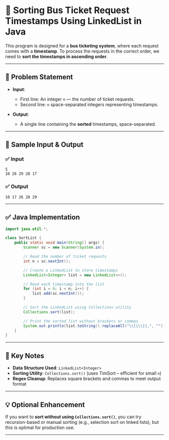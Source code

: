 # 🚌 Sorting Bus Ticket Request Timestamps Using LinkedList in Java

This program is designed for a **bus ticketing system**, where each request comes with a **timestamp**. To process the requests in the correct order, we need to **sort the timestamps in ascending order**.

---

## 📌 Problem Statement

* **Input**:

  * First line: An integer `n` — the number of ticket requests.
  * Second line: `n` space-separated integers representing timestamps.
* **Output**:

  * A single line containing the **sorted** timestamps, space-separated.

---

## 📎 Sample Input & Output

### ✅ Input

```
5
10 26 29 28 17
```

### ✅ Output

```
10 17 26 28 29
```

---

## ✅ Java Implementation

```java
import java.util.*;

class SortList {
    public static void main(String[] args) {
        Scanner sc = new Scanner(System.in);

        // Read the number of ticket requests
        int n = sc.nextInt();

        // Create a LinkedList to store timestamps
        LinkedList<Integer> list = new LinkedList<>();

        // Read each timestamp into the list
        for (int i = 0; i < n; i++) {
            list.add(sc.nextInt());
        }

        // Sort the LinkedList using Collections utility
        Collections.sort(list);

        // Print the sorted list without brackets or commas
        System.out.println(list.toString().replaceAll("\\[|\\]|,", ""));
    }
}
```

---

## 🧠 Key Notes

* **Data Structure Used**: `LinkedList<Integer>`
* **Sorting Utility**: `Collections.sort()` (uses TimSort – efficient for small `n`)
* **Regex Cleanup**: Replaces square brackets and commas to meet output format

---

## 💡 Optional Enhancement

If you want to **sort without using `Collections.sort()`**, you can try recursion-based or manual sorting (e.g., selection sort on linked lists), but this is optimal for production use.

---
